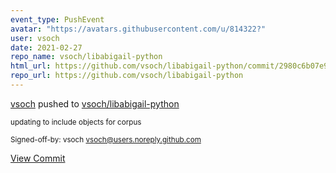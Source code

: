 ```yaml
---
event_type: PushEvent
avatar: "https://avatars.githubusercontent.com/u/814322?"
user: vsoch
date: 2021-02-27
repo_name: vsoch/libabigail-python
html_url: https://github.com/vsoch/libabigail-python/commit/2980c6b07e99ec905da5b6c470507ba1a308d24b
repo_url: https://github.com/vsoch/libabigail-python
---
```


<a href='https://github.com/vsoch' target='_blank'>vsoch</a> pushed to <a href='https://github.com/vsoch/libabigail-python' target='_blank'>vsoch/libabigail-python</a>

<small>updating to include objects for corpus

Signed-off-by: vsoch <vsoch@users.noreply.github.com></small>

<a href='https://github.com/vsoch/libabigail-python/commit/2980c6b07e99ec905da5b6c470507ba1a308d24b' target='_blank'>View Commit</a>